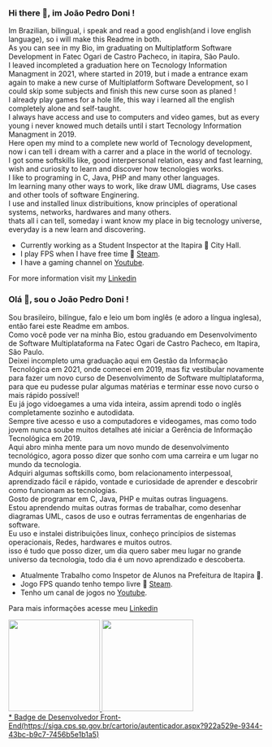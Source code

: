 ### Hi there 👋, im João Pedro Doni !

Im Brazilian, bilingual, i speak and read a good english(and i love english language), so i will make this Readme in both.  
As you can see in my Bio, im graduating on Multiplatform Software Development in Fatec Ogari de Castro Pacheco, in itapira, São Paulo.  
I leaved incompleted a graduation here on Tecnology Information Managment in 2021, where started in 2019, but i made a entrance exam again to make a new curse of Multiplatform Software Development, so I could skip some subjects and finish this new curse soon as planed !  
I already play games for a hole life, this way i learned all the english completely alone and self-taught.  
I always have access and use to computers and video games, but as every young i never knowed much details until i start Tecnology Information Managment in 2019.  
Here open my mind to a complete new world of Tecnology development, now i can tell i dream with a carrer and a place in the world of tecnology.  
I got some softskills like, good interpersonal relation, easy and fast learning, wish and curiosity to learn and discover how tecnologies works.  
I like to programing in C, Java, PHP and many other languages.  
Im learning many other ways to work, like draw UML diagrams, Use cases and other tools of software Enginering.  
I use and installed linux distribuitions, know principles of operational systems, networks, hardwares and many others.  
thats all i can tell, someday i want know my place in big tecnology universe, everyday is a new learn and discovering.  

* Currently working as a Student Inspector at the Itapira 🏫 City Hall.
* I play FPS when I have free time 🔫 [Steam](https://steamcommunity.com/id/jpedrow1).
* I have a gaming channel on [Youtube](https://www.youtube.com/channel/UC6Uperu-IisIJLzKY6aUbzQ).

For more information visit my [Linkedin](https://br.linkedin.com/in/jo%C3%A3o-pedro-doni?trk=public_profile_browsemap)


### Olá 👋, sou o João Pedro Doni !

Sou brasileiro, bilíngue, falo e leio um bom inglês (e adoro a língua inglesa), então farei este Readme em ambos.   
Como você pode ver na minha Bio, estou graduando em Desenvolvimento de Software Multiplataforma na Fatec Ogari de Castro Pacheco, em Itapira, São Paulo.   
Deixei incompleto uma graduação aqui em Gestão da Informação Tecnológica em 2021, onde comecei em 2019, mas fiz vestibular novamente para fazer um novo curso de Desenvolvimento de Software multiplataforma, para que eu pudesse pular algumas matérias e terminar esse novo curso o mais rápido possível!  
Eu já jogo vidoegames a uma vida inteira, assim aprendi todo o inglês completamente sozinho e autodidata.   
Sempre tive acesso e uso a computadores e videogames, mas como todo jovem nunca soube muitos detalhes até iniciar a Gerência de Informação Tecnológica em 2019.  
Aqui abro minha mente para um novo mundo de desenvolvimento tecnológico, agora posso dizer que sonho com uma carreira e um lugar no mundo da tecnologia.  
Adquiri algumas softskills como, bom relacionamento interpessoal, aprendizado fácil e rápido, vontade e curiosidade de aprender e descobrir como funcionam as tecnologias.  
Gosto de programar em C, Java, PHP e muitas outras linguagens.  
Estou aprendendo muitas outras formas de trabalhar, como desenhar diagramas UML, casos de uso e outras ferramentas de engenharias de software.  
Eu uso e instalei distribuições linux, conheço princípios de sistemas operacionais, Redes, hardwares e muitos outros.  
isso é tudo que posso dizer, um dia quero saber meu lugar no grande universo da tecnologia, todo dia é um novo aprendizado e descoberta.  

* Atualmente Trabalho como Inspetor de Alunos na Prefeitura de Itapira 🏫.
* Jogo FPS quando tenho tempo livre 🔫 [Steam](https://steamcommunity.com/id/jpedrow1).
* Tenho um canal de jogos no [Youtube](https://www.youtube.com/channel/UC6Uperu-IisIJLzKY6aUbzQ).

Para mais informações acesse meu [Linkedin](https://br.linkedin.com/in/jo%C3%A3o-pedro-doni?trk=public_profile_browsemap)

<div>
<a href="https://github.com/seu-usuário-aqui">
<img loading="lazy" height="180em" src="https://github-readme-stats.vercel.app/api/top-langs/?username=DoniJoao&layout=compact&langs_count=7&theme=dracula"/>
<img loading="lazy" height="180em" src="https://github-readme-stats.vercel.app/api?username=DoniJoao&show_icons=true&theme=dracula&include_all_commits=true&count_private=true"/>
</div>
* Badge de Desenvolvedor Front-End(https://siga.cps.sp.gov.br/cartorio/autenticador.aspx?922a529e-9344-43bc-b9c7-7456b5e1b1a5)
